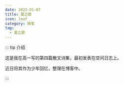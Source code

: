 ```yaml
---
date: 2022-01-07
title: 夏之歌
icon: leaf
category: 随笔
tag:
  - 夏之歌
---
```


::: tip 介绍

这是我在高一写的第四篇散文诗集，最初发表在空间日志上。

近日将其作为少年回忆，整理在博客中。

:::

<!-- more -->

